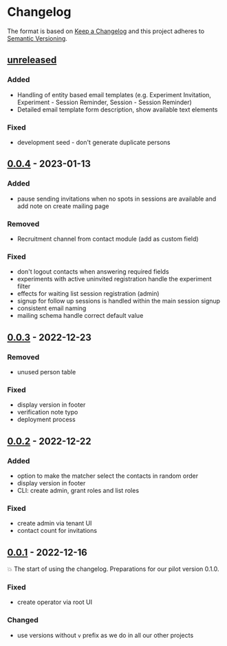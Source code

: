 # Changelog

The format is based on [Keep a Changelog](http://keepachangelog.com/) and this project adheres to [Semantic Versioning](http://semver.org/).

## [unreleased](https://github.com/uzh/pool/tree/HEAD)

### Added

- Handling of entity based email templates (e.g. Experiment Invitation, Experiment - Session Reminder, Session - Session Reminder)
- Detailed email template form description, show available text elements

### Fixed

- development seed - don't generate duplicate persons

## [0.0.4](https://github.com/uzh/pool/tree/0.0.3) - 2023-01-13

### Added

- pause sending invitations when no spots in sessions are available and add note on create mailing page

### Removed

- Recruitment channel from contact module (add as custom field)

### Fixed

- don't logout contacts when answering required fields
- experiments with active uninvited registration handle the experiment filter
- effects for waiting list session registration (admin)
- signup for follow up sessions is handled within the main session signup
- consistent email naming
- mailing schema handle correct default value

## [0.0.3](https://github.com/uzh/pool/tree/0.0.3) - 2022-12-23

### Removed

- unused person table

### Fixed

- display version in footer
- verification note typo
- deployment process

## [0.0.2](https://github.com/uzh/pool/tree/0.0.2) - 2022-12-22

### Added

- option to make the matcher select the contacts in random order
- display version in footer
- CLI: create admin, grant roles and list roles

### Fixed

- create admin via tenant UI
- contact count for invitations

## [0.0.1](https://github.com/uzh/pool/tree/0.0.1) - 2022-12-16

💥 The start of using the changelog. Preparations for our pilot version 0.1.0.

### Fixed

- create operator via root UI

### Changed

- use versions without `v` prefix as we do in all our other projects
